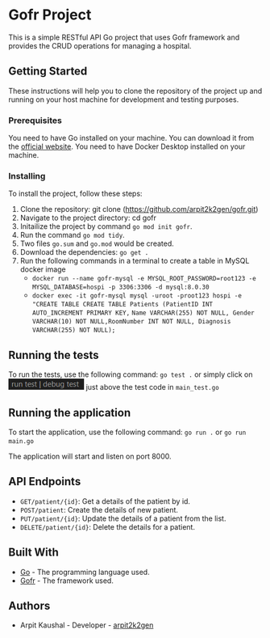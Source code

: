 # Gofr Project

This is a simple RESTful API Go project that uses Gofr framework and provides the CRUD operations for managing a hospital.

## Getting Started

These instructions will help you to clone the repository of the project up and running on your host machine for development and testing purposes.

### Prerequisites

You need to have Go installed on your machine. You can download it from the [official website](https://golang.org/dl/).
You need to have Docker Desktop installed on your machine.

### Installing

To install the project, follow these steps:

1. Clone the repository: git clone (https://github.com/arpit2k2gen/gofr.git)
2. Navigate to the project directory: cd gofr
3. Initailize the project by command `go mod init gofr`.
4. Run the command `go mod tidy`.
5. Two files `go.sum` and `go.mod` would be created.
3. Download the dependencies: `go get .`
4. Run the following commands in a terminal to create a table in MySQL docker image
   - `docker run --name gofr-mysql -e MYSQL_ROOT_PASSWORD=root123 -e MYSQL_DATABASE=hospi -p 3306:3306 -d mysql:8.0.30`
   - `docker exec -it gofr-mysql mysql -uroot -proot123 hospi -e "CREATE TABLE CREATE TABLE Patients (PatientID INT AUTO_INCREMENT PRIMARY KEY,`
      `Name VARCHAR(255) NOT NULL, Gender VARCHAR(10) NOT NULL,RoomNumber INT NOT NULL, Diagnosis VARCHAR(255) NOT NULL);`



## Running the tests

To run the tests, use the following command: `go test .`
or simply click on 
![Alt text](image.png)
just above the test code in `main_test.go`

## Running the application

To start the application, use the following command: `go run .` or `go run main.go`


The application will start and listen on port 8000.

## API Endpoints
- `GET/patient/{id}`: Get a details of the patient by id.
- `POST/patient`: Create the details of new patient.
- `PUT/patient/{id}`: Update the details of a patient from the list.
- `DELETE/patient/{id}`: Delete the details for a patient.

## Built With

- [Go](https://golang.org/) - The programming language used.
- [Gofr](https://gofr.dev/) - The framework used.

## Authors

- Arpit Kaushal - Developer - [arpit2k2gen](https://github.com/arpit2k2gen)



